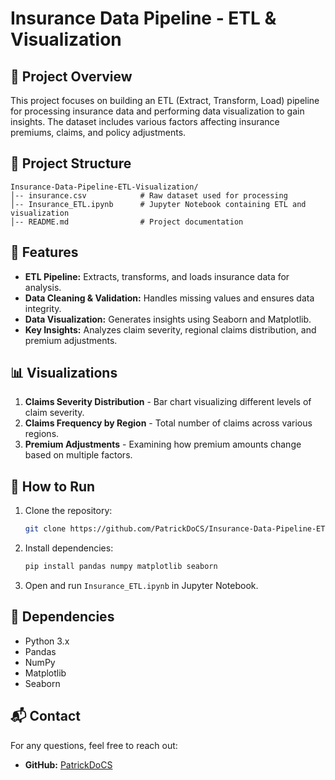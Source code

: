 # Insurance Data Pipeline - ETL & Visualization

## 📌 Project Overview
This project focuses on building an ETL (Extract, Transform, Load) pipeline for processing insurance data and performing data visualization to gain insights. The dataset includes various factors affecting insurance premiums, claims, and policy adjustments.

## 📂 Project Structure
```
Insurance-Data-Pipeline-ETL-Visualization/
│-- insurance.csv            # Raw dataset used for processing
│-- Insurance_ETL.ipynb      # Jupyter Notebook containing ETL and visualization
│-- README.md                # Project documentation
```

## 🔧 Features
- **ETL Pipeline:** Extracts, transforms, and loads insurance data for analysis.
- **Data Cleaning & Validation:** Handles missing values and ensures data integrity.
- **Data Visualization:** Generates insights using Seaborn and Matplotlib.
- **Key Insights:** Analyzes claim severity, regional claims distribution, and premium adjustments.

## 📊 Visualizations
1. **Claims Severity Distribution** - Bar chart visualizing different levels of claim severity.
2. **Claims Frequency by Region** - Total number of claims across various regions.
3. **Premium Adjustments** - Examining how premium amounts change based on multiple factors.

## 🚀 How to Run
1. Clone the repository:
   ```bash
   git clone https://github.com/PatrickDoCS/Insurance-Data-Pipeline-ETL-Visualization.git
   ```
2. Install dependencies:
   ```bash
   pip install pandas numpy matplotlib seaborn
   ```
3. Open and run `Insurance_ETL.ipynb` in Jupyter Notebook.

## 📌 Dependencies
- Python 3.x
- Pandas
- NumPy
- Matplotlib
- Seaborn

## 📬 Contact
For any questions, feel free to reach out:
- **GitHub:** [PatrickDoCS](https://github.com/PatrickDoCS)


